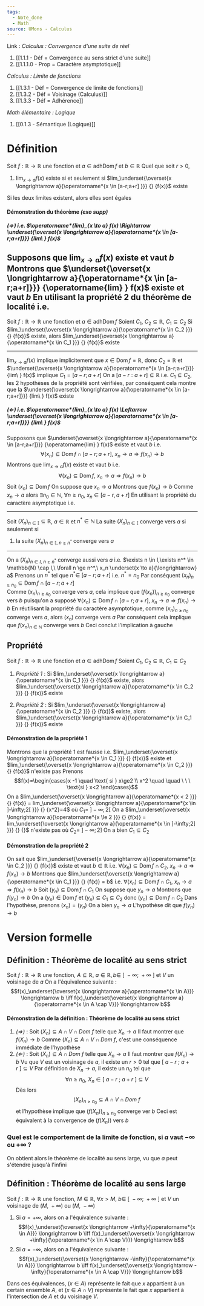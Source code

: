 ```yaml
---
tags:
  - Note_done
  - Math
source: UMons - Calculus
---
```


Link :
_Calculus : Convergence d'une suite de réel_
1. [[1.1.1 - Déf = Convergence au sens strict d'une suite]]
2. [[1.1.1.0 - Prop = Caractère asymptotique]]

_Calculus : Limite de fonctions_
1. [[1.3.1 - Déf = Convergence de limite de fonctions]]
2. [[1.3.2 - Déf = Voisinage (Calculus)]]
3. [[1.3.3 - Déf = Adhérence]]

_Math élémentaire :  Logique_
1. [[0.1.3 - Sémantique (Logique)]]

# Définition
Soit $f : \mathbb{R} \longrightarrow \mathbb{R}$ une fonction et $a \in \operatorname{adh Dom}f$ et $b \in \mathbb{R}$ 
Quel que soit $r > 0$, 
1. $\operatorname*{lim}_{x \to a} f(x)$ existe si et seulement si $lim_\underset{\overset{x \longrightarrow a}{\operatorname*{x \in [a-r;a+r] }}} {} {f(x)}$ existe

Si les deux limites existent, alors elles sont égales

#### Démonstration du théorème _(exo supp)_
##### ($\Rightarrow$) i.e. $\operatorname*{lim}_{x \to a} f(x) \Rightarrow \underset{\overset{x \longrightarrow a}{\operatorname*{x \in [a-r;a+r]}}} {lim\ } f(x)$  
Supposons que $\operatorname*{lim}_{x \to a} f(x)$ existe et vaut $b$ 
Montrons que  $\underset{\overset{x \longrightarrow a}{\operatorname*{x \in [a-r;a+r]}}} {\operatorname{lim} } f(x)$ existe et vaut $b$ 
En utilisant la propriété 2 du théorème de localité i.e. 
---
Soit $f : \mathbb{R} \longrightarrow \mathbb{R}$ une fonction et $a \in \operatorname{adh Dom}f$
Soient $C_1,\ C_2 \subseteq \mathbb{R},\ C_1 \subseteq C_2$
Si $lim_\underset{\overset{x \longrightarrow a}{\operatorname*{x \in C_2 }}} {} {f(x)}$ existe, alors $lim_\underset{\overset{x \longrightarrow a}{\operatorname*{x \in C_1 }}} {} {f(x)}$ existe

---
$\operatorname*{lim}_{x \to a} f(x)$ implique implicitement que $x  \in \operatorname{Dom}f = \mathbb{R}$, donc $C_2 = \mathbb{R}$ et $\underset{\overset{x \longrightarrow a}{\operatorname*{x \in [a-r;a+r]}}} {lim\ } f(x)$ implique $C_1 = [a-r;a+r]$ 
On a $[a-r:a+r] \subseteq \mathbb{R}$ i.e. $C_1 \subseteq C_2$, les 2 hypothèses de la propriété sont vérifiées, par conséquent cela montre que la $\underset{\overset{x \longrightarrow a}{\operatorname*{x \in [a-r;a+r]}}} {lim\ } f(x)$ existe

##### ($\Leftarrow$) i.e. $\operatorname*{lim}_{x \to a} f(x) \Leftarrow \underset{\overset{x \longrightarrow a}{\operatorname*{x \in [a-r;a+r]}}} {lim\ } f(x)$  
Supposons que $\underset{\overset{x \longrightarrow a}{\operatorname*{x \in [a-r;a+r]}}} {\operatorname{lim} } f(x)$ existe et vaut $b$ 
i.e. $$\forall (x_n) \subseteq \operatorname{Dom}f \cap [a-r;a+r],\ x_n \to a \Rightarrow f(x_n) \to b$$
Montrons que $\operatorname*{lim}_{x \to a} f(x)$ existe et vaut $b$ 
i.e. $$\forall (x_n) \subseteq \operatorname{Dom}f,\ x_n \to a \Rightarrow f(x_n) \to b$$
Soit $(x_n) \subseteq \operatorname{Dom}f$
On suppose que $x_n \to a$ 
Montrons que $f(x_n) \to b$ 
Comme $x_n \to a$ alors $\exists n_0 \in \mathbb{N},\ \forall n \ge n_0,\ x_n \in [a-r,a+r]$
En utilisant la propriété du caractère asymptotique i.e. 

---
Soit $(X_n)_{n \in \mathbb{I}} \subseteq \mathbb{R}$, $a \in \mathbb{R}$  et $n^* \in \mathbb{N}$ 
La suite $(X_n)_{n \in \mathbb{I}}$ converge vers $a$ si seulement si 
1. $\text{la suite}\ (X_n)_{n \in \mathbb{I},\ n \ge n^*}\ \text{converge vers}\ a$

---
On a $(X_n)_{n \in I,\ n \ge n^*}$ converge aussi vers $a$ i.e. $\exists n \in I,\exists n^* \in \mathbb{N} \cap I,\ \forall n \ge n^*,\ x_n \underset{x \to a}{\longrightarrow} a$
Prenons un $n^*$ tel que $n^* \in\ [a-r;a+r]$ i.e. $n^* = n_0$ 
Par conséquent $(x_n)_{n \ge n_0} \subseteq \operatorname{Dom}f \cap [a-r;a+r]$  
Comme $(x_n)_{n \ge n_0}$ converge vers $a$, cela implique que $(f(x_n))_{n \ge n_0}$ converge vers $b$ puisqu'on a supposé $\forall (x_n) \subseteq \operatorname{Dom}f \cap [a-r;a+r],\ x_n \to a \Rightarrow f(x_n) \to b$
En réutilisant la propriété du caractère asymptotique, comme $(x_n)_{n \ge n_0}$ converge vers $a$, alors $(x_n)$ converge vers $a$
Par conséquent cela implique que $f(x_n)_{n \in \mathbb{N}}$ converge vers $b$ 
Ceci conclut l'implication à gauche

## Propriété
Soit $f : \mathbb{R} \longrightarrow \mathbb{R}$ une fonction et $a \in \operatorname{adh Dom}f$
Soient $C_1,\ C_2 \subseteq \mathbb{R},\ C_1 \subseteq C_2$ 
1. _Propriété 1_ :
Si $lim_\underset{\overset{x \longrightarrow a}{\operatorname*{x \in C_1 }}} {} {f(x)}$ existe, alors $lim_\underset{\overset{x \longrightarrow a}{\operatorname*{x \in C_2 }}} {} {f(x)}$ existe

2. _Propriété 2_ :
Si $lim_\underset{\overset{x \longrightarrow a}{\operatorname*{x \in C_2 }}} {} {f(x)}$ existe, alors $lim_\underset{\overset{x \longrightarrow a}{\operatorname*{x \in C_1 }}} {} {f(x)}$ existe

#### Démonstration de la propriété 1
Montrons que la propriété 1 est fausse 
i.e. $lim_\underset{\overset{x \longrightarrow a}{\operatorname*{x \in C_1 }}} {} {f(x)}$ existe et $lim_\underset{\overset{x \longrightarrow a}{\operatorname*{x \in C_2 }}} {} {f(x)}$ n'existe pas
Prenons $$f(x)=\begin{cases}x -1  \quad \text{ si } x\ge2 \\  x^2 \quad \quad \ \ \ \text{si } x<2 \end{cases}$$
On a $lim_\underset{\overset{x \longrightarrow a}{\operatorname*{x < 2 }}} {} {f(x)} = lim_\underset{\overset{x \longrightarrow a}{\operatorname*{x \in ]-\infty;2[ }}} {} {x^2}=4$ où $C_1 =\ ]-\infty; 2[$ 
On a $lim_\underset{\overset{x \longrightarrow a}{\operatorname*{x \le 2 }}} {} {f(x)} = lim_\underset{\overset{x \longrightarrow a}{\operatorname*{x \in ]-\infty;2] }}} {} {}$ n'existe pas où $C_2 =\ ]-\infty;2]$
On a bien $C_1 \subseteq C_2$ 

#### Démonstration de la propriété 2
On sait que $lim_\underset{\overset{x \longrightarrow a}{\operatorname*{x \in C_2 }}} {} {f(x)}$ existe et vaut $b \in \mathbb{R}$ 
i.e. $\forall (x_n)  \subseteq \operatorname{Dom}f \cap C_2,\ x_n \to a \Rightarrow f(x_n) \to b$ 
Montrons que $lim_\underset{\overset{x \longrightarrow a}{\operatorname*{x \in C_1 }}} {} {f(x)} = b$ 
i.e. $\forall (x_n)  \subseteq \operatorname{Dom}f \cap C_1,\ x_n \to a \Rightarrow f(x_n) \to b$ 
Soit $(y_n) \subseteq \operatorname{Dom}f \cap C_1$ 
On suppose que $y_n \to a$ 
Montrons que $f(y_n) \to b$
On a $(y_n) \in \operatorname{Dom}f$ et $(y_n) \subseteq C_1 \subseteq C_2$ donc $(y_n) \subseteq \operatorname{Dom}f \cap C_2$ 
Dans l'hypothèse, prenons $(x_n) = (y_n)$
On a bien $y_n \to a$
L'hypothèse dit que $f(y_n) \to b$ 


# Version formelle
## Définition : Théorème de localité au sens strict
Soit $f : \mathbb{R} \longrightarrow \mathbb{R}$ une fonction, $A \subseteq \mathbb{R},\ a \in  \mathbb{R}, b \in\ [\ -\infty ;\ +\infty\ ]$ et $V$ un voisinage de $a$
On a l'équivalence suivante : $$f(x)_\underset{\overset{x \longrightarrow a}{\operatorname*{x \in A}}} \longrightarrow b \iff f(x)_\underset{\overset{x \longrightarrow a}{\operatorname*{x \in A \cap V}}} \longrightarrow b$$
#### Démonstration de la définition : Théorème de localité au sens strict
1. _$(\Rightarrow)$_ :
Soit $(X_n) \subseteq A \cap V \cap Dom\ f$ telle que $X_n \to a$ 
Il faut montrer que $f(X_n) \to b$ 
Comme $(X_n) \subseteq A \cap V \cap Dom\ f$, c'est une conséquence immédiate de l'hypothèse 
2. _$(\Leftarrow)$_ :
Soit $(X_n) \subseteq A \cap Dom\ f$ telle que $X_n \to a$ 
Il faut montrer que $f(X_n) \to b$
Vu que $V$ est un voisinage de $a$, il existe un $r > 0$ tel que $[\ a-r\ ;\ a+r\ ] \subseteq V$ 
Par définition de $X_n \to a$, il existe un $n_0$ tel que $$\forall n \ge n_0,\ X_n \in [\ a-r\ ;\ a+r\ ] \subseteq V$$
Dès lors $$(X_n)_{n \ge n_0}\subseteq A \cap V \cap Dom\ f$$ et l'hypothèse implique que $(f(X_n))_{n \ge n_0}$ converge ver $b$ 
Ceci est équivalent à la convergence de $(f(X_n))$ vers $b$ 
 
### Quel est le comportement de la limite de fonction, si $a$ vaut $-\infty$ ou $+\infty$ ?
On obtient alors le théorème de localité au sens large, vu que $a$ peut s'étendre jusqu'à l'infini
## Définition : Théorème de localité au sens large
Soit $f : \mathbb{R} \longrightarrow \mathbb{R}$ une fonction, $M \in  \mathbb{R},\ \forall x > M,\ b \in\ [\ -\infty ;\ +\infty\ ]$ et $V$ un voisinage de $(M,\ +\infty)$ ou $(M,\ -\infty)$
1. Si $a = +\infty$, alors on a l'équivalence suivante : $$f(x)_\underset{\overset{x \longrightarrow +\infty}{\operatorname*{x \in A}}} \longrightarrow b \iff f(x)_\underset{\overset{x \longrightarrow +\infty}{\operatorname*{x \in A \cap V}}} \longrightarrow b$$
2. Si $a = -\infty$, alors on a l'équivalence suivante :  $$f(x)_\underset{\overset{x \longrightarrow -\infty}{\operatorname*{x \in A}}} \longrightarrow b \iff f(x)_\underset{\overset{x \longrightarrow -\infty}{\operatorname*{x \in A \cap V}}} \longrightarrow b$$

Dans ces équivalences, $(x \in A)$ représente le fait que $x$ appartient à un certain ensemble $A$, et $(x \in A \cap V)$ représente le fait que $x$ appartient à l'intersection de $A$ et du voisinage $V$.